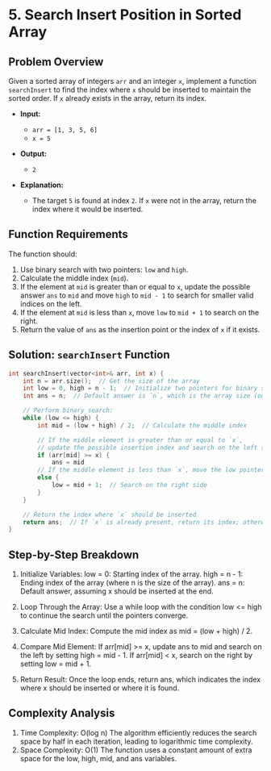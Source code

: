# 5. Search Insert Position in Sorted Array

## Problem Overview

Given a sorted array of integers `arr` and an integer `x`, implement a function `searchInsert` to find the index where `x` should be inserted to maintain the sorted order. If `x` already exists in the array, return its index.

- **Input:**

  - `arr = [1, 3, 5, 6]`
  - `x = 5`

- **Output:**

  - `2`

- **Explanation:**
  - The target `5` is found at index `2`. If `x` were not in the array, return the index where it would be inserted.

## Function Requirements

The function should:

1. Use binary search with two pointers: `low` and `high`.
2. Calculate the middle index (`mid`).
3. If the element at `mid` is greater than or equal to `x`, update the possible answer `ans` to `mid` and move `high` to `mid - 1` to search for smaller valid indices on the left.
4. If the element at `mid` is less than `x`, move `low` to `mid + 1` to search on the right.
5. Return the value of `ans` as the insertion point or the index of `x` if it exists.

## Solution: `searchInsert` Function

```cpp
int searchInsert(vector<int>& arr, int x) {
    int n = arr.size();  // Get the size of the array
    int low = 0, high = n - 1;  // Initialize two pointers for binary search
    int ans = n;  // Default answer is `n`, which is the array size (out of bounds)

    // Perform binary search:
    while (low <= high) {
        int mid = (low + high) / 2;  // Calculate the middle index

        // If the middle element is greater than or equal to `x`,
        // update the possible insertion index and search on the left side
        if (arr[mid] >= x) {
            ans = mid
        // If the middle element is less than `x`, move the low pointer to the right
        else {
            low = mid + 1;  // Search on the right side
        }
    }

    // Return the index where `x` should be inserted
    return ans;  // If `x` is already present, return its index; otherwise, return the insertion point
}

```

## Step-by-Step Breakdown

1. Initialize Variables:
   low = 0: Starting index of the array.
   high = n - 1: Ending index of the array (where n is the size of the array).
   ans = n: Default answer, assuming x should be inserted at the end.

2. Loop Through the Array:
   Use a while loop with the condition low <= high to continue the search until the pointers converge.

3. Calculate Mid Index:
   Compute the mid index as mid = (low + high) / 2.

4. Compare Mid Element:
   If arr[mid] >= x, update ans to mid and search on the left by setting high = mid - 1.
   If arr[mid] < x, search on the right by setting low = mid + 1.

5. Return Result:
   Once the loop ends, return ans, which indicates the index where x should be inserted or where it is found.

## Complexity Analysis

1. Time Complexity: O(log n)
   The algorithm efficiently reduces the search space by half in each iteration, leading to logarithmic time complexity.
2. Space Complexity: O(1)
   The function uses a constant amount of extra space for the low, high, mid, and ans variables.

